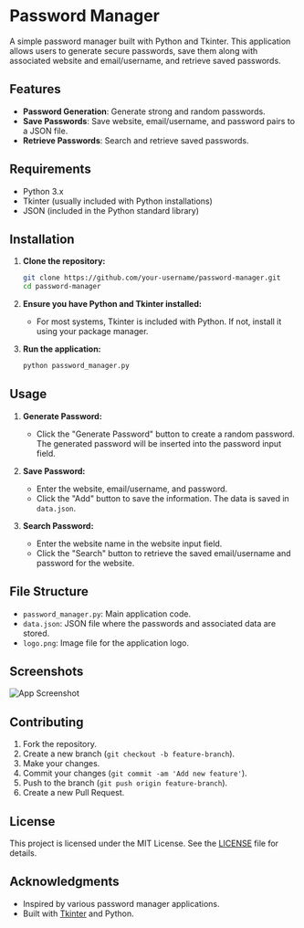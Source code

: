 # Password Manager

A simple password manager built with Python and Tkinter. This application allows users to generate secure passwords, save them along with associated website and email/username, and retrieve saved passwords.

## Features

- **Password Generation**: Generate strong and random passwords.
- **Save Passwords**: Save website, email/username, and password pairs to a JSON file.
- **Retrieve Passwords**: Search and retrieve saved passwords.

## Requirements

- Python 3.x
- Tkinter (usually included with Python installations)
- JSON (included in the Python standard library)

## Installation

1. **Clone the repository:**

    ```sh
    git clone https://github.com/your-username/password-manager.git
    cd password-manager
    ```

2. **Ensure you have Python and Tkinter installed:**

    - For most systems, Tkinter is included with Python. If not, install it using your package manager.

3. **Run the application:**

    ```sh
    python password_manager.py
    ```

## Usage

1. **Generate Password:**
    - Click the "Generate Password" button to create a random password. The generated password will be inserted into the password input field.

2. **Save Password:**
    - Enter the website, email/username, and password.
    - Click the "Add" button to save the information. The data is saved in `data.json`.

3. **Search Password:**
    - Enter the website name in the website input field.
    - Click the "Search" button to retrieve the saved email/username and password for the website.

## File Structure

- `password_manager.py`: Main application code.
- `data.json`: JSON file where the passwords and associated data are stored.
- `logo.png`: Image file for the application logo.

## Screenshots

![App Screenshot](screenshot.png)

## Contributing

1. Fork the repository.
2. Create a new branch (`git checkout -b feature-branch`).
3. Make your changes.
4. Commit your changes (`git commit -am 'Add new feature'`).
5. Push to the branch (`git push origin feature-branch`).
6. Create a new Pull Request.

## License

This project is licensed under the MIT License. See the [LICENSE](LICENSE) file for details.

## Acknowledgments

- Inspired by various password manager applications.
- Built with [Tkinter](https://docs.python.org/3/library/tkinter.html) and Python.
